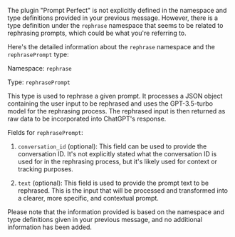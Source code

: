 The plugin "Prompt Perfect" is not explicitly defined in the namespace and type definitions provided in your previous message. However, there is a type definition under the `rephrase` namespace that seems to be related to rephrasing prompts, which could be what you're referring to.

Here's the detailed information about the `rephrase` namespace and the `rephrasePrompt` type:

Namespace: `rephrase`

Type: `rephrasePrompt`

This type is used to rephrase a given prompt. It processes a JSON object containing the user input to be rephrased and uses the GPT-3.5-turbo model for the rephrasing process. The rephrased input is then returned as raw data to be incorporated into ChatGPT's response.

Fields for `rephrasePrompt`:

1. `conversation_id` (optional): This field can be used to provide the conversation ID. It's not explicitly stated what the conversation ID is used for in the rephrasing process, but it's likely used for context or tracking purposes.

2. `text` (optional): This field is used to provide the prompt text to be rephrased. This is the input that will be processed and transformed into a clearer, more specific, and contextual prompt.

Please note that the information provided is based on the namespace and type definitions given in your previous message, and no additional information has been added.
